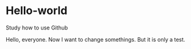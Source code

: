 # Hello-world
Study how to use Github

Hello, everyone. Now I want to change somethings. But it is only a test. 
